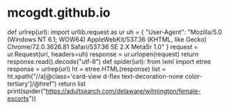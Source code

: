 # mcogdt.github.io

def urlrep(url):
    import urllib.request as ur
    uh = {
        "User-Agent": "Mozilla/5.0 (Windows NT 6.1; WOW64) AppleWebKit/537.36 (KHTML, like Gecko) Chrome/72.0.3626.81 Safari/537.36 SE 2.X MetaSr 1.0"
    }
    request = ur.Request(url, headers=uh)
    response = ur.urlopen(request)
    return response.read().decode("utf-8")
def spider(url):
    from lxml import etree
    response = urlrep(url)
    ht = etree.HTML(response)
    list = ht.xpath("//a[@class='card-view d-flex text-decoration-none color-tertiary']/@href")
    return list
print(spider("https://adultsearch.com/delaware/wilmington/female-escorts"))
